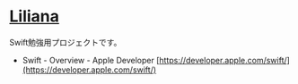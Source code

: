 [Liliana](http://media.wizards.com/images/magic/daily/stf/stf158_lilianaCaress.jpg)
=======

Swift勉強用プロジェクトです。

* Swift - Overview - Apple Developer
[https://developer.apple.com/swift/](https://developer.apple.com/swift/)
